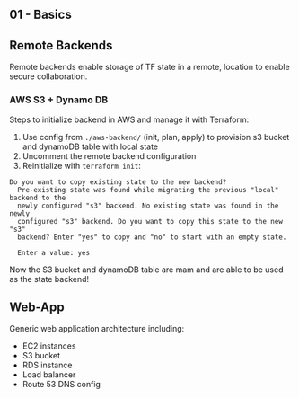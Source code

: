## 01 - Basics

## Remote Backends

Remote backends enable storage of TF state in a remote, location to enable secure collaboration.

### AWS S3 + Dynamo DB

Steps to initialize backend in AWS and manage it with Terraform:

1) Use config from `./aws-backend/` (init, plan, apply) to provision s3 bucket and dynamoDB table with local state
2) Uncomment the remote backend configuration
3) Reinitialize with `terraform init`:

```
Do you want to copy existing state to the new backend?
  Pre-existing state was found while migrating the previous "local" backend to the
  newly configured "s3" backend. No existing state was found in the newly
  configured "s3" backend. Do you want to copy this state to the new "s3"
  backend? Enter "yes" to copy and "no" to start with an empty state.

  Enter a value: yes 
```

Now the S3 bucket and dynamoDB table are mam and are able to be used as the state backend!

## Web-App

Generic web application architecture including:
- EC2 instances
- S3 bucket
- RDS instance
- Load balancer
- Route 53 DNS config
